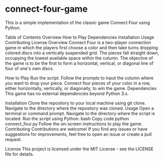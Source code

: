 # connect-four-game

This is a simple implementation of the classic game Connect Four using Python.

Table of Contents
Overview
How to Play
Dependencies
Installation
Usage
Contributing
License
Overview
Connect Four is a two-player connection game in which the players first choose a color and then take turns dropping colored discs into a vertically suspended grid. The pieces fall straight down, occupying the lowest available space within the column. The objective of the game is to be the first to form a horizontal, vertical, or diagonal line of four of one's own discs.

How to Play
Run the script.
Follow the prompts to input the column where you want to drop your piece.
Connect four pieces of your color in a row, either horizontally, vertically, or diagonally, to win the game.
Dependencies
This game has no external dependencies beyond Python 3.x.

Installation
Clone the repository to your local machine using git clone.
Navigate to the directory where the repository was cloned.
Usage
Open a terminal or command prompt.
Navigate to the directory where the script is located.
Run the script using Python:
bash
Copy code
python connect_four.py
Follow the on-screen instructions to play the game.
Contributing
Contributions are welcome! If you find any issues or have suggestions for improvements, feel free to open an issue or create a pull request.

License
This project is licensed under the MIT License - see the LICENSE file for details.
